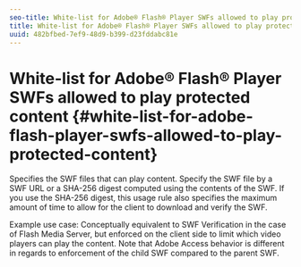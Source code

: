 ```yaml
---
seo-title: White-list for Adobe® Flash® Player SWFs allowed to play protected content
title: White-list for Adobe® Flash® Player SWFs allowed to play protected content
uuid: 482bfbed-7ef9-48d9-b399-d23fddabc81e
---
```


# White-list for Adobe® Flash® Player SWFs allowed to play protected content {#white-list-for-adobe-flash-player-swfs-allowed-to-play-protected-content}

Specifies the SWF files that can play content. Specify the SWF file by a SWF URL or a SHA-256 digest computed using the contents of the SWF. If you use the SHA-256 digest, this usage rule also specifies the maximum amount of time to allow for the client to download and verify the SWF.

Example use case: Conceptually equivalent to SWF Verification in the case of Flash Media Server, but enforced on the client side to limit which video players can play the content. Note that Adobe Access behavior is different in regards to enforcement of the child SWF compared to the parent SWF. 
